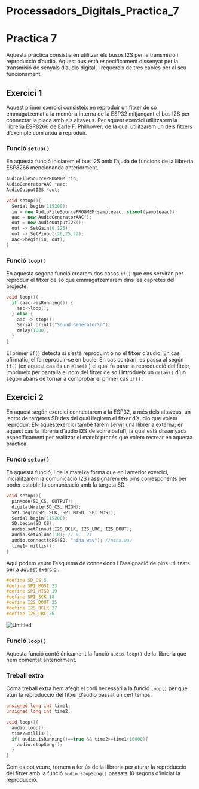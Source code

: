 # Processadors_Digitals_Practica_7
# Practica 7

Aquesta pràctica consistia en utilitzar els busos I2S per la transmisió i reproducció d’audio. Aquest bus està especificament dissenyat per la transmisió de senyals d’audio digital, i requereix de tres cables per al seu funcionament.

## Exercici 1

Aquest primer exercici consisteix en reproduir un fitxer de so emmagatzemat a la memòria interna de la ESP32 mitjançant el bus I2S per connectar la placa amb els altaveus. Per aquest exercici utilitzarem la llibreria ESP8266 de Earle F. Philhower; de la qual utilitzarem un dels fitxers d’exemple com arxiu a reproduir.

### Funció `setup()`

En aquesta funció iniciarem el bus I2S amb l’ajuda de funcions de la llibreria ESP8266 mencionanda anteriorment.

```cpp
AudioFileSourcePROGMEM *in;
AudioGeneratorAAC *aac;
AudioOutputI2S *out;

void setup(){
  Serial.begin(115200);
  in = new AudioFileSourcePROGMEM(sampleaac, sizeof(sampleaac));
  aac = new AudioGeneratorAAC();
  out = new AudioOutputI2S();
  out -> SetGain(0.125);
  out -> SetPinout(26,25,22);
  aac->begin(in, out);
}
```

### Funció `loop()`

En aquesta segona funció crearem dos casos `if()` que ens serviràn per reproduir el fitxer de so que emmagatzemarem dins les capretes del projecte.

```cpp
void loop(){
  if (aac->isRunning()) {
    aac->loop();
  } else {
    aac -> stop();
    Serial.printf("Sound Generator\n");
    delay(1000);
  }
}
```

El primer `if()` detecta si s’està reproduint o no el fitxer d’audio. En cas afirmatiu, el fa reproduir-se en bucle. En cas contrari, es passa al segón `if()` (en aquest cas és un `else()` ) el qual fa parar la reproducció del fitxer, imprimeix per pantalla el nom del fitxer de so i introdueix un `delay()` d’un segón abans de tornar a comprobar el primer cas `if()` .

## Exercici 2

En aquest segón exercici connectarem a la ESP32, a més dels altaveus, un lector de targetes SD des del qual llegirem el fitxer d’audio que volem reproduir. EN aquestexercici també farem servir una llibreria externa; en aquest cas la llibreria d’audio I2S de schreibaful1; la qual està dissenyada específicament per realitzar el mateix procés que volem recrear en aquesta pràctica.

### Funció `setup()`

En aquesta funció, i de la mateixa forma que en l’anterior exercici, inicialitzarem la comunicació I2S i assignarem els pins corresponents per poder establir la comunicació amb la targeta SD.

 

```cpp
void setup(){
  pinMode(SD_CS, OUTPUT);
  digitalWrite(SD_CS, HIGH);
  SPI.begin(SPI_SCK, SPI_MISO, SPI_MOSI);
  Serial.begin(115200);
  SD.begin(SD_CS);
  audio.setPinout(I2S_BCLK, I2S_LRC, I2S_DOUT);
  audio.setVolume(10); // 0...21
  audio.connecttoFS(SD, "nina.wav"); //nina.wav
  time1= millis();
}
```

Aqui podem veure l’esquema de connexions i l’assignació de pins utilitzats per a aquest exercici.

```cpp
#define SD_CS 5
#define SPI_MOSI 23
#define SPI_MISO 19
#define SPI_SCK 18
#define I2S_DOUT 25
#define I2S_BCLK 27
#define I2S_LRC 26
```

![Untitled](Practica%207%2090eec507a7ef4783a331dd89c57f6335/Untitled.png)

### Funció `loop()`

Aquesta funció conté únicament la funció `audio.loop()` de la llibreria que hem comentat anteriorment.

### Treball extra

Coma treball extra hem afegit el codi necessari a la funció `loop()` per que aturi la reproducció del fitxer d’audio passat un cert temps.

```cpp
unsigned long int time1;
unsigned long int time2;

void loop(){
  audio.loop();
  time2=millis();
  if( audio.isRunning()==true && time2>=time1+10000){
    audio.stopSong();
  }
}
```

Com es pot veure, tornem a fer ús de la llibreria per aturar la reproducció del fitxer amb la funció `audio.stopSong()` passats 10 segons d’iniciar la reproducció.
